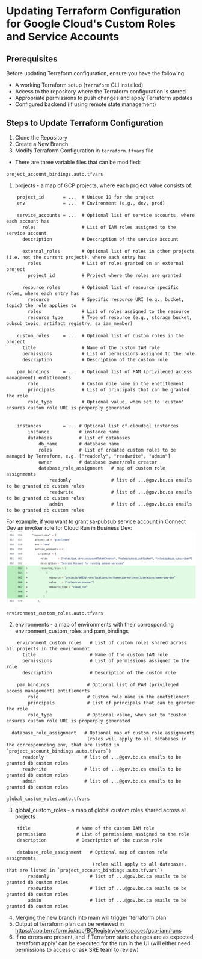 # Updating Terraform Configuration for Google Cloud's Custom Roles and Service Accounts

## Prerequisites
Before updating Terraform configuration, ensure you have the following:

- A working Terraform setup (`terraform` CLI installed)
- Access to the repository where the Terraform configuration is stored
- Appropriate permissions to push changes and apply Terraform updates
- Configured backend (if using remote state management)

## Steps to Update Terraform Configuration

1. Clone the Repository
2. Create a New Branch
3. Modify Terraform Configuration in `terraform.tfvars` file

- There are three variable files that can be modified:

`project_account_bindings.auto.tfvars`

  1) projects -  a map of GCP projects, where each project value consists of:

```
    project_id       = ...  # Unique ID for the project
    env              = ...  # Environment (e.g., dev, prod)

    service_accounts = ...  # Optional list of service accounts, where each account has
      roles                 # List of IAM roles assigned to the service account
      description           # Description of the service account

      external_roles        # Optional list of roles in other projects (i.e. not the current project), where each entry has
        roles               # List of roles granted on an external project
        project_id          # Project where the roles are granted

      resource_roles        # Optional list of resource specific roles, where each entry has
        resource            # Specific resource URI (e.g., bucket, topic) the role applies to
        roles               # List of roles assigned to the resource
        resource_type       # Type of resource (e.g., storage_bucket, pubsub_topic, artifact_registry, sa_iam_member)

    custom_roles     = ...  # Optional list of custom roles in the project
      title                 # Name of the custom IAM role
      permissions           # List of permissions assigned to the role
      description           # Description of the custom role

    pam_bindings     = ...  # Optional list of PAM (privileged access management) entitlements
        role                # Custom role name in the enetitlement
        principals          # List of principals that can be granted the role
        role_type           # Optional value, when set to 'custom' ensures custom role URI is properply generated


    instances        = ... # Optional list of cloudsql instances
        instance           # instance name
        databases          # list of databases
            db_name        # database name
            roles          # list of created custom roles to be managed by Terraform, e.g. ["readonly", "readwrite", "admin"]
            owner          # database owner/role creator
            database_role_assignment   # map of custom role assignments
                readonly               # list of ...@gov.bc.ca emails to be granted db custom roles
                readwrite              # list of ...@gov.bc.ca emails to be granted db custom roles
                admin                  # list of ...@gov.bc.ca emails to be granted db custom roles
```

For example, if you want to grant sa-pubsub service account in Connect Dev an invoker role for Cloud Run in Business Dev:
![invoker-grant](./images/cloud-run-invoker-role.png)

`environment_custom_roles.auto.tfvars`

  2) environments - a map of environments with their corresponding environment_custom_roles and pam_bindings

```
    environment_custom_roles   # List of custom roles shared across all projects in the environment
      title                    # Name of the custom IAM role
      permissions              # List of permissions assigned to the role
      description              # Description of the custom role

    pam_bindings              # Optional list of PAM (privileged access management) entitlements
        role                  # Custom role name in the enetitlement
        principals            # List of principals that can be granted the role
        role_type             # Optional value, when set to 'custom' ensures custom role URI is properply generated

  database_role_assignment   # Optional map of custom role assignments
                              (roles will apply to all databases in the corresponnding env, that are listed in `project_account_bindings.auto.tfvars`)
      readonly               # list of ...@gov.bc.ca emails to be granted db custom roles
      readwrite              # list of ...@gov.bc.ca emails to be granted db custom roles
      admin                  # list of ...@gov.bc.ca emails to be granted db custom roles
```

`global_custom_roles.auto.tfvars`

  3) global_custom_roles -  a map of global custom roles shared across all projects

```
    title                 # Name of the custom IAM role
    permissions           # List of permissions assigned to the role
    description           # Description of the custom role

    database_role_assignment   # Optional map of custom role assignments
                                (roles will apply to all databases, that are listed in `project_account_bindings.auto.tfvars`)
        readonly               # list of ...@gov.bc.ca emails to be granted db custom roles
        readwrite              # list of ...@gov.bc.ca emails to be granted db custom roles
        admin                  # list of ...@gov.bc.ca emails to be granted db custom roles
```

4. Merging the new branch into main will trigger 'terraform plan'
5. Output of terraform plan can be reviewed in https://app.terraform.io/app/BCRegistry/workspaces/gcp-iam/runs
6. If no errors are present, and if Terraform state changes are as expected, 'terraform apply' can be executed for the run in the UI (will either need permissions to access or ask SRE team to review)
